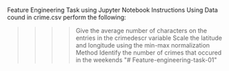 Feature Engineering Task  using Jupyter Notebook 
Instructions
 Using Data cound in crime.csv perform the following:
>>>> Give the  average number of characters on the entries in the crimedescr variable
>>>Scale the latitude and longitude using the min-max normalization Method
>>> Identify the number of crimes that occured in the weekends
"# Feature-engineering-task-01" 
